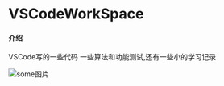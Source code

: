 # VSCodeWorkSpace

#### 介绍
VSCode写的一些代码
一些算法和功能测试,还有一些小的学习记录

![some图片](http://cdn.jykss.top/%E9%92%9F%E6%A5%BC%E8%83%8C%E6%99%AF.JPG)
